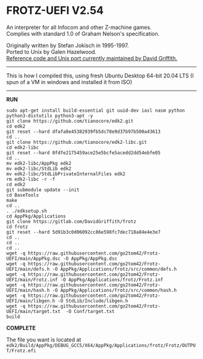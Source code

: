 # FROTZ-UEFI V2.54
An interpreter for all Infocom and other Z-machine games.  
Complies with standard 1.0 of Graham Nelson's specification.  

Originally written by Stefan Jokisch in 1995-1997.  
Ported to Unix by Galen Hazelwood.  
[Reference code and Unix port currently maintained by David Griffith.](https://gitlab.com/DavidGriffith/frotz)   

------

This is how I compiled this, using fresh Ubuntu Desktop 64-bit 20.04 LTS (I spun of a VM in windows and installed it from ISO)


------  

**RUN**


`sudo apt-get install build-essential git uuid-dev iasl nasm python python3-distutils python3-apt -y`  
`git clone https://github.com/tianocore/edk2.git`  
`cd edk2`  
`git reset --hard dfafa8e45382939fb5dc78e9d37b97b500a43613`  
`cd ..`  
`git clone https://github.com/tianocore/edk2-libc.git`  
`cd edk2-libc`  
`git reset --hard 0fdfe2175459ace25e5bcfe5acedd2dd54ebfe05`  
`cd ..`  
`mv edk2-libc/AppPkg edk2`  
`mv edk2-libc/StdLib edk2`  
`mv edk2-libc/StdLibPrivateInternalFiles edk2`  
`rm edk2-libc -r -f`  
`cd edk2`  
`git submodule update --init`  
`cd BaseTools`  
`make`  
`cd ..`  
`. ./edksetup.sh`  
`cd AppPkg/Applications`  
`git clone https://gitlab.com/DavidGriffith/frotz`  
`cd frotz`  
`git reset --hard 5d91b3c0d06092cc86e598fc7dec718a84e4e3e7`  
`cd ..`  
`cd ..`  
`cd ..`  
`wget -q https://raw.githubusercontent.com/go2tom42/Frotz-UEFI/main/AppPkg.dsc -O AppPkg/AppPkg.dsc`  
`wget -q https://raw.githubusercontent.com/go2tom42/Frotz-UEFI/main/defs.h -O AppPkg/Applications/frotz/src/common/defs.h`  
`wget -q https://raw.githubusercontent.com/go2tom42/Frotz-UEFI/main/Frotz.inf -O AppPkg/Applications/frotz/Frotz.inf`  
`wget -q https://raw.githubusercontent.com/go2tom42/Frotz-UEFI/main/hash.h -O AppPkg/Applications/frotz/src/common/hash.h`  
`wget -q https://raw.githubusercontent.com/go2tom42/Frotz-UEFI/main/libgen.h -O StdLib/Include/libgen.h`  
`wget -q https://raw.githubusercontent.com/go2tom42/Frotz-UEFI/main/target.txt  -O Conf/target.txt`  
`build`  

**COMPLETE**

The file you want is located at `edk2/Build/AppPkg/DEBUG_GCC5/X64/AppPkg/Applications/frotz/Frotz/OUTPUT/Frotz.efi`
